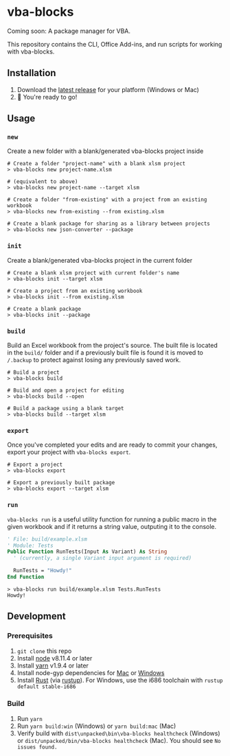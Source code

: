 # vba-blocks

Coming soon: A package manager for VBA.

This repository contains the CLI, Office Add-ins, and run scripts for working with vba-blocks.

## Installation

1. Download the [latest release](https://github.com/vba-blocks/vba-blocks/releases) for your platform (Windows or Mac)
2. :rocket: You're ready to go!

## Usage

### `new`

Create a new folder with a blank/generated vba-blocks project inside

```
# Create a folder "project-name" with a blank xlsm project
> vba-blocks new project-name.xlsm

# (equivalent to above)
> vba-blocks new project-name --target xlsm

# Create a folder "from-existing" with a project from an existing workbook
> vba-blocks new from-existing --from existing.xlsm

# Create a blank package for sharing as a library between projects
> vba-blocks new json-converter --package
```

### `init`

Create a blank/generated vba-blocks project in the current folder

```
# Create a blank xlsm project with current folder's name
> vba-blocks init --target xlsm

# Create a project from an existing workbook
> vba-blocks init --from existing.xlsm

# Create a blank package
> vba-blocks init --package
```

### `build`

Build an Excel workbook from the project's source. The built file is located in the `build/` folder and if a previously built file is found it is moved to `/.backup` to protect against losing any previously saved work.

```
# Build a project
> vba-blocks build

# Build and open a project for editing
> vba-blocks build --open

# Build a package using a blank target
> vba-blocks build --target xlsm
```

### `export`

Once you've completed your edits and are ready to commit your changes, export your project with `vba-blocks export`.

```
# Export a project
> vba-blocks export

# Export a previously built package
> vba-blocks export --target xlsm
```

### `run`

`vba-blocks run` is a useful utility function for running a public macro in the given workbook and if it returns a string value, outputing it to the console.

```vb
' File: build/example.xlsm
' Module: Tests
Public Function RunTests(Input As Variant) As String
  ' (currently, a single Variant input argument is required)

  RunTests = "Howdy!"
End Function
```

```
> vba-blocks run build/example.xlsm Tests.RunTests
Howdy!

```

## Development

### Prerequisites

1. `git clone` this repo
2. Install [node](https://www.nodejs.com/) v8.11.4 or later
3. Install [yarn](https://www.yarnpkg.com/) v1.9.4 or later
4. Install node-gyp dependencies for [Mac](https://github.com/nodejs/node-gyp#on-macos) or [Windows](https://github.com/nodejs/node-gyp#on-windows)
5. Install [Rust](https://www.rust-lang.org/en-US/) (via [rustup](https://rustup.rs/)). For Windows, use the i686 toolchain with `rustup default stable-i686`

### Build

1. Run `yarn`
2. Run `yarn build:win` (Windows) or `yarn build:mac` (Mac)
3. Verify build with `dist\unpacked\bin\vba-blocks healthcheck` (Windows) or `dist/unpacked/bin/vba-blocks healthcheck` (Mac). You should see `No issues found.`
